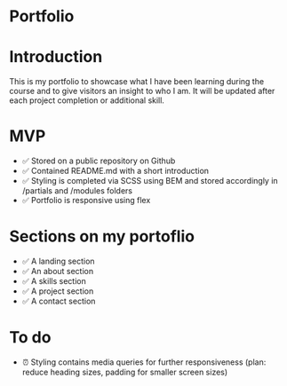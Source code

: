 # Portfolio


# Introduction
This is my portfolio to showcase what I have been learning during the course and to give visitors an insight to who I am. It will be updated after each project completion or additional skill.


# MVP
- ✅ Stored on a public repository on Github
- ✅ Contained README.md with a short introduction
- ✅ Styling is completed via SCSS using BEM and stored accordingly in /partials and /modules folders
- ✅ Portfolio is responsive using flex


# Sections on my portoflio
- ✅ A landing section
- ✅ An about section
- ✅ A skills section
- ✅ A project section
- ✅ A contact section


# To do
- ⏰ Styling contains media queries for further responsiveness (plan: reduce heading sizes, padding for smaller screen sizes)

